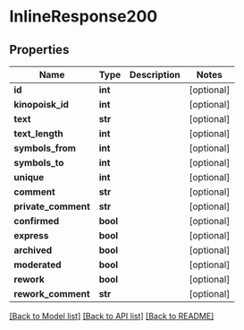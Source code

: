 # InlineResponse200

## Properties
Name | Type | Description | Notes
------------ | ------------- | ------------- | -------------
**id** | **int** |  | [optional] 
**kinopoisk_id** | **int** |  | [optional] 
**text** | **str** |  | [optional] 
**text_length** | **int** |  | [optional] 
**symbols_from** | **int** |  | [optional] 
**symbols_to** | **int** |  | [optional] 
**unique** | **int** |  | [optional] 
**comment** | **str** |  | [optional] 
**private_comment** | **str** |  | [optional] 
**confirmed** | **bool** |  | [optional] 
**express** | **bool** |  | [optional] 
**archived** | **bool** |  | [optional] 
**moderated** | **bool** |  | [optional] 
**rework** | **bool** |  | [optional] 
**rework_comment** | **str** |  | [optional] 

[[Back to Model list]](../README.md#documentation-for-models) [[Back to API list]](../README.md#documentation-for-api-endpoints) [[Back to README]](../README.md)

